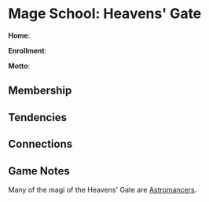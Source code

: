 # Mage School: Heavens' Gate
**Home**: 

**Enrollment**: 

**Motto**: 

## Membership

## Tendencies

## Connections

## Game Notes
Many of the magi of the Heavens' Gate are [Astromancers](../../Classes/Wizard/Astromancy.md).
